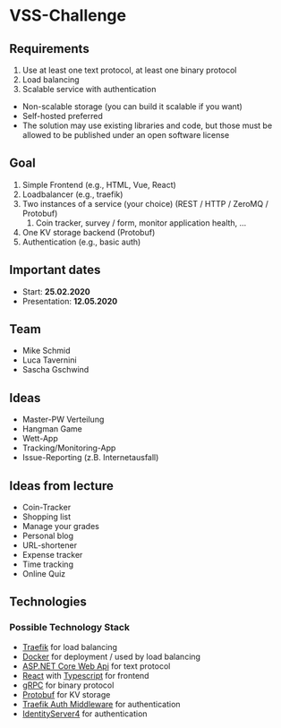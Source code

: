 # VSS-Challenge
## Requirements
1. Use at least one text protocol, at least one binary protocol
2. Load balancing
3. Scalable service with authentication 
* Non-scalable storage (you can build it scalable if you want)
* Self-hosted preferred 
* The solution may use existing libraries and code, but those must be allowed to be published under an open software license

## Goal
1. Simple Frontend (e.g., HTML, Vue, React) 
2. Loadbalancer (e.g., traefik) 
3. Two instances of a service (your choice) (REST / HTTP / ZeroMQ / Protobuf) 
    1. Coin tracker, survey / form, monitor application health, … 
4. One KV storage backend (Protobuf)
5. Authentication (e.g., basic auth)

## Important dates
* Start: **25.02.2020**
* Presentation: **12.05.2020**

## Team
* Mike Schmid
* Luca Tavernini
* Sascha Gschwind

## Ideas
* Master-PW Verteilung
* Hangman Game
* Wett-App
* Tracking/Monitoring-App
* Issue-Reporting (z.B. Internetausfall)

## Ideas from lecture
* Coin-Tracker
* Shopping list
* Manage your grades
* Personal blog
* URL-shortener
* Expense tracker
* Time tracking
* Online Quiz

## Technologies
### Possible Technology Stack
* [Traefik](https://docs.traefik.io/) for load balancing
* [Docker](https://docs.docker.com/) for deployment / used by load balancing
* [ASP.NET Core Web Api](https://docs.microsoft.com/en-us/aspnet/core/tutorials/first-web-api?view=aspnetcore-3.1&tabs=visual-studio) for text protocol
* [React](https://reactjs.org/) with [Typescript](https://www.typescriptlang.org/) for frontend
* [gRPC](https://docs.microsoft.com/en-us/aspnet/core/grpc/?view=aspnetcore-3.1) for binary protocol
* [Protobuf](https://developers.google.com/protocol-buffers/docs/csharptutorial) for KV storage
* [Traefik Auth Middleware](https://docs.traefik.io/middlewares/basicauth/) for authentication
* [IdentityServer4](https://identityserver4.readthedocs.io/en/latest/) for authentication

